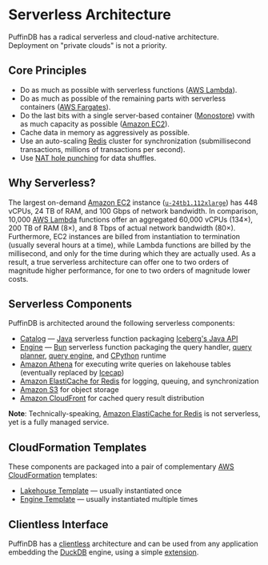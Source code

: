 # Serverless Architecture

PuffinDB has a radical serverless and cloud-native architecture. Deployment on "private clouds" is not a priority.

## Core Principles
- Do as much as possible with serverless functions ([AWS Lambda](https://aws.amazon.com/lambda/)).
- Do as much as possible of the remaining parts with serverless containers ([AWS Fargates](https://aws.amazon.com/fargate/)).
- Do the last bits with a single server-based container ([Monostore](Monostore.md)) vwith as much capacity as possible ([Amazon EC2](https://aws.amazon.com/ec2/)).
- Cache data in memory as aggressively as possible.
- Use an auto-scaling [Redis](https://redis.io/) cluster for synchronization (submillisecond transactions, millions of transactions per second).
- Use [NAT hole punching](https://github.com/spcl/tcpunch) for data shuffles.

## Why Serverless?
The largest on-demand [Amazon EC2](https://aws.amazon.com/ec2/) instance ([`u-24tb1.112xlarge`](https://aws.amazon.com/ec2/instance-types/high-memory/)) has 448 vCPUs, 24 TB of RAM, and 100 Gbps of network bandwidth. In comparison, 10,000 [AWS Lambda](https://aws.amazon.com/lambda/) functions offer an aggregated 60,000 vCPUs (134×), 200 TB of RAM (8×), and 8 Tbps of actual network bandwidth (80×). Furthermore, EC2 instances are billed from instantiation to termination (usually several hours at a time), while Lambda functions are billed by the millisecond, and only for the time during which they are actually used. As a result, a true serverless architecture can offer one to two orders of magnitude higher performance, for one to two orders of magnitude lower costs.

## Serverless Components
PuffinDB is architected around the following serverless components:

- [Catalog](../functions/catalog/README.md) — [Java](https://en.wikipedia.org/wiki/Java_(programming_language)) serverless function packaging [Iceberg's Java API](https://iceberg.apache.org/docs/latest/api/)
- [Engine](../functions/engine/README.md) — [Bun](https://bun.sh/) serverless function packaging the query handler, [query planner](Query%20Planner.md), [query engine](Query%20Engine.md), and [CPython](https://github.com/python/cpython) runtime
- [Amazon Athena](https://aws.amazon.com/athena/) for executing write queries on lakehouse tables (eventually replaced by [Icecap](Icecap.md))
- [Amazon ElastiCache for Redis](https://aws.amazon.com/elasticache/redis/) for logging, queuing, and synchronization
- [Amazon S3](https://aws.amazon.com/s3/) for object storage
- [Amazon CloudFront](https://aws.amazon.com/cloudfront/) for cached query result distribution

**Note**: Technically-speaking, [Amazon ElastiCache for Redis](https://aws.amazon.com/elasticache/redis/) is not serverless, yet is a fully managed service.

## CloudFormation Templates
These components are packaged into a pair of complementary [AWS CloudFormation](https://aws.amazon.com/cloudformation/) templates:
- [Lakehouse Template](../templates/lakehouse/README.md) — usually instantiated once
- [Engine Template](../templates/engine/README.md) — usually instantiated multiple times

## Clientless Interface
PuffinDB has a [clientless](Clientless.md) architecture and can be used from any application embedding the [DuckDB](https://duckdb.org/) engine, using a simple [extension](Extension.md).
